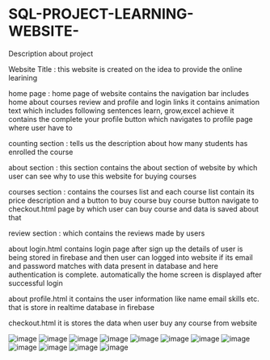 # SQL-PROJECT-LEARNING-WEBSITE-

Description about project 

Website Title : 
this website is created on the idea to provide the online learining

home page :
home page of website contains the navigation bar includes home about courses review and profile and login links
it contains animation text which includes following sentences learn, grow,excel achieve
it contains the complete your profile button which navigates to profile page where user have to 

counting section :
tells us the description about how many students has enrolled the course

about section :
this section contains the about section of website by which user can see why to use this website for buying courses

courses section :
contains the courses list and each course list contain its price description and a button to buy course
buy course button navigate to checkout.html page by which user can buy course and data is saved about that 

review section :
which contains the reviews made by users 

about login.html
contains login page after sign up the details of user is being stored in firebase and then user can logged into website if
its email and password matches with data present in database and here authentication is complete. automatically the home screen is displayed after successful login

about profile.html
it contains the user information like name email skills etc. that is store in realtime database in firebase

checkout.html
it is stores the data when user buy any course from website 


![image](https://user-images.githubusercontent.com/93991127/177533143-f3d8eda9-c3b1-4809-967b-4d852f7c19f5.png)
![image](https://user-images.githubusercontent.com/93991127/177533246-2fde6b83-0603-45bf-91fd-be4976598e6e.png)
![image](https://user-images.githubusercontent.com/93991127/177533374-faa9a531-8ca2-4093-b62f-f64fcba401a0.png)
![image](https://user-images.githubusercontent.com/93991127/177533488-565e6574-ad30-4eb8-b5a8-50e2908b3c9c.png)
![image](https://user-images.githubusercontent.com/93991127/177533755-c4adeec6-8838-495c-a3e6-75a09dd3590f.png)
![image](https://user-images.githubusercontent.com/93991127/177533903-1047ee91-7e8c-4d48-b366-9092bdd3be16.png)
![image](https://user-images.githubusercontent.com/93991127/177534000-596d16e9-0550-4a24-8e85-1a22e4460781.png)
![image](https://user-images.githubusercontent.com/93991127/177534162-3bb0dfe2-2c2f-46ee-89c2-dc23a9a3d532.png)
![image](https://user-images.githubusercontent.com/93991127/177534466-080609e1-568b-45da-aa2a-ede053d13f40.png)
![image](https://user-images.githubusercontent.com/93991127/177534799-ca9e233e-2b81-4f1e-b1af-c63ba9fb22e3.png)
![image](https://user-images.githubusercontent.com/93991127/177535093-a6cf3493-ee1e-4474-afcb-095b41df1d9e.png)
![image](https://user-images.githubusercontent.com/93991127/177535202-6660825f-2bd3-4798-9ce5-c2df1e814c97.png)
